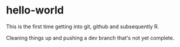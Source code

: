 # hello-world

This is the first time getting into git, github and subsequently R.

Cleaning things up and pushing a dev branch that's not yet complete.
